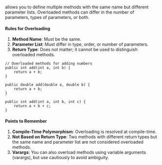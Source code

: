 allows you to define multiple methods with the same name but different parameter lists. Overloaded methods can differ in the number of parameters, types of parameters, or both.

#### Rules for Overloading
1. **Method Name**: Must be the same.
2. **Parameter List**: Must differ in type, order, or number of parameters.
3. **Return Type**: Does not matter; it cannot be used to distinguish overloaded methods.

```
// Overloaded methods for adding numbers
public int add(int a, int b) {
    return a + b;
}

public double add(double a, double b) {
    return a + b;
}

public int add(int a, int b, int c) {
    return a + b + c;
}

```

#### Points to Remember
1. **Compile-Time Polymorphism**: Overloading is resolved at compile-time.
2. **Not Based on Return Type**: Two methods with different return types but the same name and parameter list are not considered overloaded methods.
3. **Varargs**: You can also overload methods using variable arguments (varargs), but use cautiously to avoid ambiguity.